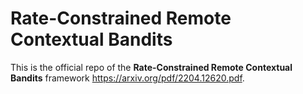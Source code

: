# Rate-Constrained Remote Contextual Bandits
This is the official repo of the **Rate-Constrained Remote Contextual Bandits** framework https://arxiv.org/pdf/2204.12620.pdf.
